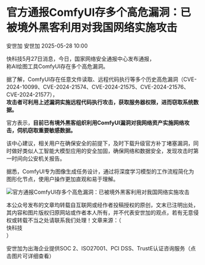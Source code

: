 #  官方通报ComfyUI存多个高危漏洞：已被境外黑客利用对我国网络实施攻击   
安世加  安世加   2025-05-28 10:00  
  
快科技5月27日消息，今日，国家网络安全通报中心发布通报，  
称AI绘图工具ComfyUI存在多个高危漏洞。  
  
据了解，ComfyUI存在任意文件读取、远程代码执行等多个历史高危漏洞（CVE-2024-10099、CVE-2024-21574、CVE-2024-21575、CVE-2024-21576、CVE-2024-21577），  
**攻击者可利用上述漏洞实施远程代码执行攻击，获取服务器权限，进而窃取系统数据。**  
  
官方表示，**目前已有境外黑客组织利用ComfyUI漏洞对我网络资产实施网络攻击，伺机窃取重要敏感数据。**  
  
该中心建议，相关用户在确保安全的前提下，及时下载升级官方补丁堵塞漏洞，同时做好类似人工智能大模型应用的安全加固，确保网络和数据安全，发现攻击时第一时间向公安机关报告。  
  
据悉，ComfyUI专为图像生成任务设计，通过将深度学习模型的工作流程简化为图形化节点，使用户操作更加直观和易于理解。  
  
![官方通报ComfyUI存多个高危漏洞：已被境外黑客利用对我国网络实施攻击](https://mmbiz.qpic.cn/sz_mmbiz_jpg/UZ1NGUYLEFgcCsX5Np3duT2yUcxYzvQmGcErudHl5ribssuhl8Hib1pTmrseWzNC9fbjbwJEicYQhHaaxR6rJMb9Q/640?wx_fmt=jpeg&from=appmsg "")  
  
  
本公众号发布的文章均转载自互联网或经作者投稿授权的原创，文末已注明出处，其内容和图片版权归原网站或作者本人所有，并不代表安世加的观点，若有无意侵权或转载不当之处请联系我们处理！文章来源：（  
快科技  
）  
  
  
安世加为出海企业提供SOC 2、ISO27001、PCI DSS、TrustE认证咨询服务（点击图片可详细查看）  
  
[](https://mp.weixin.qq.com/s?__biz=MzU2MTQwMzMxNA==&mid=2247540448&idx=1&sn=165f2bc3b3233827b2c601a32073aca8&scene=21#wechat_redirect)  
  
  
